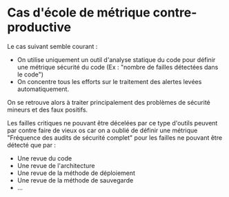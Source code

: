 # Cas d'école de métrique contre-productive

Le cas suivant semble courant :

* On utilise uniquement un outil d'analyse statique du code pour définir une métrique sécurité du code (Ex : "nombre de failles détectées dans le code")
* On concentre tous les efforts sur le traitement des alertes levées automatiquement.

On se retrouve alors à traiter principalement des problèmes de sécurité mineurs et des faux positifs.

Les failles critiques ne pouvant être décelées par ce type d'outils peuvent par contre faire de vieux os car on a oublié de définir une métrique "Fréquence des audits de sécurité complet" pour les failles ne pouvant être détecté que par :

* Une revue du code
* Une revue de l'architecture
* Une revue de la méthode de déploiement
* Une revue de la méthode de sauvegarde
* ...
